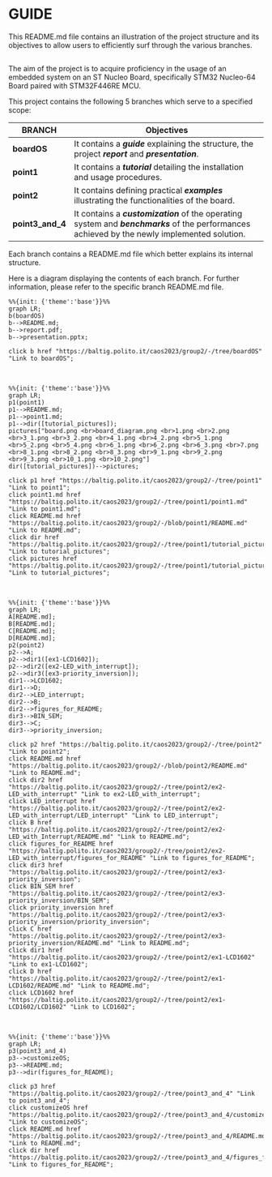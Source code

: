 # GUIDE

This README.md file contains an illustration of the project structure and its objectives to allow users to efficiently surf through the various branches.

## 

The aim of the project is to acquire proficiency in the usage of an embedded system on an ST Nucleo Board, specifically STM32 Nucleo-64 Board paired with STM32F446RE MCU.

This project contains the following 5 branches which serve to a specified scope:

| BRANCH    | Objectives |
| --------  | ---------- |
| **boardOS**    | It contains a ***guide*** explaining the structure, the project ***report*** and ***presentation***.  |
| **point1**     | It contains a ***tutorial*** detailing the installation and usage procedures.                         |
| **point2**     | It contains defining practical ***examples*** illustrating the functionalities of the board.          |
| **point3_and_4**     | It contains a ***customization*** of the operating system and ***benchmarks*** of the performances achieved by the newly implemented solution.  |
    
Each branch contains a README.md file which better explains its internal structure.

Here is a diagram displaying the contents of each branch. For further information, please refer to the specific branch README.md file.

[comment]: <> (change names or file format for files and add href!!)
[comment]: <> (orientation options: graph LR, graph TD)
[comment]: <> (color options: base, default)


```mermaid
%%{init: {'theme':'base'}}%%
graph LR;
b(boardOS)
b-->README.md;
b-->report.pdf;            
b-->presentation.pptx;

click b href "https://baltig.polito.it/caos2023/group2/-/tree/boardOS" "Link to boardOS";
```

&nbsp;

```mermaid
%%{init: {'theme':'base'}}%%
graph LR;
p1(point1)
p1-->README.md;
p1-->point1.md;
p1-->dir([tutorial_pictures]);
pictures["board.png <br>board_diagram.png <br>1.png <br>2.png <br>3_1.png <br>3_2.png <br>4_1.png <br>4_2.png <br>5_1.png <br>5_2.png <br>5_4.png <br>6_1.png <br>6_2.png <br>6_3.png <br>7.png <br>8_1.png <br>8_2.png <br>8_3.png <br>9_1.png <br>9_2.png <br>9_3.png <br>10_1.png <br>10_2.png"]
dir([tutorial_pictures])-->pictures;

click p1 href "https://baltig.polito.it/caos2023/group2/-/tree/point1" "Link to point1";
click point1.md href "https://baltig.polito.it/caos2023/group2/-/tree/point1/point1.md" "Link to point1.md";
click README.md href "https://baltig.polito.it/caos2023/group2/-/blob/point1/README.md" "Link to README.md";
click dir href "https://baltig.polito.it/caos2023/group2/-/tree/point1/tutorial_pictures" "Link to tutorial_pictures";
click pictures href "https://baltig.polito.it/caos2023/group2/-/tree/point1/tutorial_pictures" "Link to tutorial_pictures";
```

&nbsp;

```mermaid
%%{init: {'theme':'base'}}%%
graph LR;
A[README.md];
B[README.md];
C[README.md];
D[README.md];
p2(point2)
p2-->A;
p2-->dir1([ex1-LCD1602]);
p2-->dir2([ex2-LED_with_interrupt]);
p2-->dir3([ex3-priority_inversion]);
dir1-->LCD1602;
dir1-->D;
dir2-->LED_interrupt;
dir2-->B;
dir2-->figures_for_README;
dir3-->BIN_SEM;
dir3-->C;
dir3-->priority_inversion;

click p2 href "https://baltig.polito.it/caos2023/group2/-/tree/point2" "Link to point2";
click README.md href "https://baltig.polito.it/caos2023/group2/-/blob/point2/README.md" "Link to README.md";
click dir2 href "https://baltig.polito.it/caos2023/group2/-/tree/point2/ex2-LED_with_interrupt" "Link to ex2-LED_with_interrupt";
click LED_interrupt href "https://baltig.polito.it/caos2023/group2/-/tree/point2/ex2-LED_with_interrupt/LED_interrupt" "Link to LED_interrupt";
click B href "https://baltig.polito.it/caos2023/group2/-/tree/point2/ex2-LED_with_Interrupt/README.md" "Link to README.md";
click figures_for_README href "https://baltig.polito.it/caos2023/group2/-/tree/point2/ex2-LED_with_interrupt/figures_for_README" "Link to figures_for_README";
click dir3 href "https://baltig.polito.it/caos2023/group2/-/tree/point2/ex3-priority_inversion";
click BIN_SEM href "https://baltig.polito.it/caos2023/group2/-/tree/point2/ex3-priority_inversion/BIN_SEM";
click priority_inversion href "https://baltig.polito.it/caos2023/group2/-/tree/point2/ex3-priority_inversion/priority_inversion";
click C href "https://baltig.polito.it/caos2023/group2/-/tree/point2/ex3-priority_inversion/README.md" "Link to README.md";
click dir1 href "https://baltig.polito.it/caos2023/group2/-/tree/point2/ex1-LCD1602" "Link to ex1-LCD1602";
click D href "https://baltig.polito.it/caos2023/group2/-/tree/point2/ex1-LCD1602/README.md" "Link to README.md";
click LCD1602 href "https://baltig.polito.it/caos2023/group2/-/tree/point2/ex1-LCD1602/LCD1602" "Link to LCD1602";
```

&nbsp;

```mermaid
%%{init: {'theme':'base'}}%%
graph LR;
p3(point3_and_4)
p3-->customizeOS;
p3-->README.md;
p3-->dir(figures_for_README);

click p3 href "https://baltig.polito.it/caos2023/group2/-/tree/point3_and_4" "Link to point3_and_4";
click customizeOS href "https://baltig.polito.it/caos2023/group2/-/tree/point3_and_4/customizeOS" "Link to customizeOS";
click README.md href "https://baltig.polito.it/caos2023/group2/-/tree/point3_and_4/README.md" "Link to README.md";
click dir href "https://baltig.polito.it/caos2023/group2/-/tree/point3_and_4/figures_for_README" "Link to figures_for_README";
```

&nbsp;

